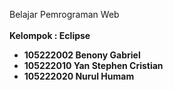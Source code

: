 Belajar Pemrograman Web
<br><br>
<b>Kelompok : Eclipse<br><b>
- 105222002 Benony Gabriel<br>
- 105222010 Yan Stephen Cristian<br>
- 105222020 Nurul Humam<br>
